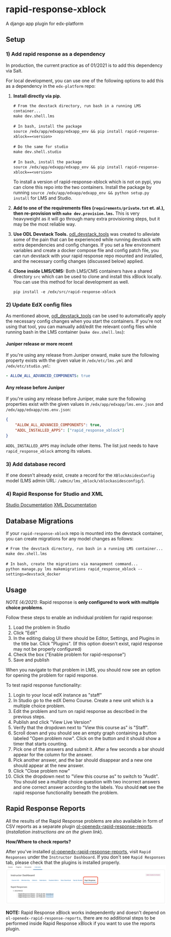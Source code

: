 # rapid-response-xblock
A django app plugin for edx-platform

## Setup

### 1) Add rapid response as a dependency

In production, the current practice as of 01/2021 is to add this dependency via Salt.

For local development, you can use one of the following options to add this as a dependency in the `edx-platform` repo:

1. **Install directly via pip.**

    ```
    # From the devstack directory, run bash in a running LMS container...
    make dev.shell.lms
    
    # In bash, install the package
    source /edx/app/edxapp/edxapp_env && pip install rapid-response-xblock==<version>

    # Do the same for studio
    make dev.shell.studio
    
    # In bash, install the package
    source /edx/app/edxapp/edxapp_env && pip install rapid-response-xblock==<version>
    ``` 
   
   To install a version of rapid-response-xblock which is not on pypi, you can clone this repo into the two containers. Install the package by running `source /edx/app/edxapp/edxapp_env && python setup.py install` for LMS and Studio.


1. **Add to one of the requirements files (`requirements/private.txt` et. al.), then re-provision with `make dev.provision.lms`.** This is very heavyweight
  as it will go through many extra provisioning steps, but it may be the most reliable way.
2. **Use ODL Devstack Tools.** [odl_devstack_tools](https://github.com/mitodl/odl_devstack_tools) was created to 
  alleviate some of the pain that can be experienced while running devstack with extra dependencies and config changes.
  If you set a few environment variables and create a docker compose file and config patch file, you can run devstack
  with your rapid response repo mounted and installed, and the necessary config changes (discussed below) applied. 
3. **Clone inside LMS/CMS:** Both LMS/CMS containers have a shared directory `src` which can be used to clone and install this xBlock locally. You can use this method for local development as well.
    ```
    pip install -e /edx/src/rapid-response-xblock
    ```

### 2) Update EdX config files 

As mentioned above, [odl_devstack_tools](https://github.com/mitodl/odl_devstack_tools) can be used to automatically
apply the necessary config changes when you start the containers. If you're not using that tool, you can manually 
    add/edit the relevant config files while running bash in the LMS container (`make dev.shell.lms`):

#### Juniper release or more recent

If you're using any release from Juniper onward, make sure the following property exists with the given value
in `/edx/etc/lms.yml` and `/edx/etc/studio.yml`:

```yaml
- ALLOW_ALL_ADVANCED_COMPONENTS: true
```

#### Any release before Juniper

If you're using any release before Juniper, make sure the following properties exist with the given values in
`/edx/app/edxapp/lms.env.json` and `/edx/app/edxapp/cms.env.json`:

```json
{
    "ALLOW_ALL_ADVANCED_COMPONENTS": true,
    "ADDL_INSTALLED_APPS": ["rapid_response_xblock"]
}
```

`ADDL_INSTALLED_APPS` may include other items. The list just needs to have `rapid_response_xblock` among its values.

### 3) Add database record

If one doesn't already exist, create a record for the `XBlockAsidesConfig` model 
(LMS admin URL: `/admin/lms_xblock/xblockasidesconfig/`).

### 4) Rapid Response for Studio and XML
[Studio Documentation](https://odl.zendesk.com/hc/en-us/articles/360007744011-Rapid-Response-for-Studio)
[XML Documentation](https://odl.zendesk.com/hc/en-us/articles/360007744151-Rapid-Response-for-XML)

## Database Migrations

If your `rapid-response-xblock` repo is mounted into the devstack container, you can create migrations for any
model changes as follows:

```
# From the devstack directory, run bash in a running LMS container...
make dev.shell.lms

# In bash, create the migrations via management command...
python manage.py lms makemigrations rapid_response_xblock --settings=devstack_docker
```

## Usage

_NOTE (4/2021)_: Rapid response is **only configured to work with multiple choice problems**.

Follow these steps to enable an individual problem for rapid response:
1. Load the problem in Studio
2. Click "Edit"
3. In the editing dialog UI there should be Editor, Settings, and Plugins in the title bar. Click "Plugins". (If this option doesn't exist, rapid response may not be properly configured)
4. Check the box ("Enable problem for rapid-response")
5. Save and publish

When you navigate to that problem in LMS, you should now see an option for opening the problem for rapid response.

To test rapid response functionality:
1. Login to your local edX instance as "staff"
2. In Studio go to the edX Demo Course. Create a new unit which is a multiple choice problem.
3. Edit the problem and turn on rapid response as described in the previous steps.
4. Publish and click "View Live Version"
5. Verify that the dropdown next to "View this course as" is "Staff". 
6. Scroll down and you should see an empty graph containing a button labeled "Open problem now". Click on the button and it should show a timer that starts counting.
7. Pick one of the answers and submit it. After a few seconds a bar should appear for the column for the answer.
8. Pick another answer, and the bar should disappear and a new one should appear at the new answer.
9. Click "Close problem now"
10. Click the dropdown next to "View this course as" to switch to "Audit". You should see a multiple choice question with two incorrect answers and one correct answer according to the labels. You should **not** see the rapid response functionality beneath the problem.


## Rapid Response Reports

All the results of the Rapid Response problems are also available in form of CSV reports as a separate plugin [ol-openedx-rapid-response-reports](https://github.com/mitodl/open-edx-plugins/tree/main/src/ol_openedx_rapid_response_reports). (_Installation instructions are on the given link_).

**How/Where to check reports?**

After you've installed [ol-openedx-rapid-response-reports](https://github.com/mitodl/open-edx-plugins/tree/main/src/ol_openedx_rapid_response_reports), visit `Rapid Responses` under the `Instructor Dashboard`. If you don't see `Rapid Responses` tab, please check that the plugins is installed properly.
![Screenshot of Rapid Response reports](docs/rapid_response_reports.png)


__NOTE:__ Rapid Response xBlock works independently and doesn't depend on `ol-openedx-rapid-response-reports`, there are no additional steps to be performed inside Rapid Response xBlock if you want to use the reports plugin.

